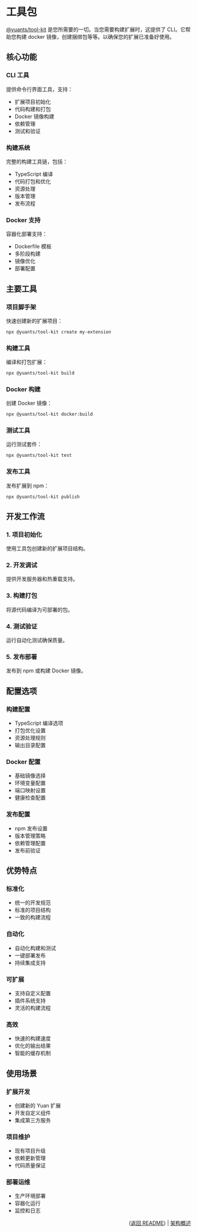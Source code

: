 # 工具包

[@yuants/tool-kit](tools/toolkit) 是您所需要的一切。当您需要构建扩展时，这提供了 CLI。它帮助您构建 docker 镜像，创建捆绑包等等。以确保您的扩展已准备好使用。

## 核心功能

### CLI 工具

提供命令行界面工具，支持：

- 扩展项目初始化
- 代码构建和打包
- Docker 镜像构建
- 依赖管理
- 测试和验证

### 构建系统

完整的构建工具链，包括：

- TypeScript 编译
- 代码打包和优化
- 资源处理
- 版本管理
- 发布流程

### Docker 支持

容器化部署支持：

- Dockerfile 模板
- 多阶段构建
- 镜像优化
- 部署配置

## 主要工具

### 项目脚手架

快速创建新的扩展项目：

```bash
npx @yuants/tool-kit create my-extension
```

### 构建工具

编译和打包扩展：

```bash
npx @yuants/tool-kit build
```

### Docker 构建

创建 Docker 镜像：

```bash
npx @yuants/tool-kit docker:build
```

### 测试工具

运行测试套件：

```bash
npx @yuants/tool-kit test
```

### 发布工具

发布扩展到 npm：

```bash
npx @yuants/tool-kit publish
```

## 开发工作流

### 1. 项目初始化

使用工具包创建新的扩展项目结构。

### 2. 开发调试

提供开发服务器和热重载支持。

### 3. 构建打包

将源代码编译为可部署的包。

### 4. 测试验证

运行自动化测试确保质量。

### 5. 发布部署

发布到 npm 或构建 Docker 镜像。

## 配置选项

### 构建配置

- TypeScript 编译选项
- 打包优化设置
- 资源处理规则
- 输出目录配置

### Docker 配置

- 基础镜像选择
- 环境变量配置
- 端口映射设置
- 健康检查配置

### 发布配置

- npm 发布设置
- 版本管理策略
- 依赖管理配置
- 发布前验证

## 优势特点

### 标准化

- 统一的开发规范
- 标准的项目结构
- 一致的构建流程

### 自动化

- 自动化构建和测试
- 一键部署发布
- 持续集成支持

### 可扩展

- 支持自定义配置
- 插件系统支持
- 灵活的构建流程

### 高效

- 快速的构建速度
- 优化的输出结果
- 智能的缓存机制

## 使用场景

### 扩展开发

- 创建新的 Yuan 扩展
- 开发自定义组件
- 集成第三方服务

### 项目维护

- 现有项目升级
- 依赖更新管理
- 代码质量保证

### 部署运维

- 生产环境部署
- 容器化运行
- 监控和日志

<p align="right">(<a href="../README.zh-Hans.md">返回 README</a>) | <a href="architecture-overview.md">架构概述</a></p>
